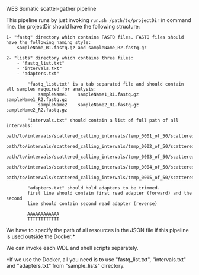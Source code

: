 WES Somatic scatter-gather pipeline

This pipeline runs by just invoking `run.sh /path/to/projectDir` in command line.
the projectDir should have the following structure:
    
    1- "fastq" directory which contains FASTQ files. FASTQ files should have the following naming style:
        sampleName_R1.fastq.gz and sampleName_R2.fastq.gz
    
    2- "lists" directory which contains three files:
        - "fastq_list.txt"
        - "intervals.txt"
        - "adapters.txt"

            "fastq_list.txt" is a tab separated file and should contain all samples required for analysis:
                sampleName1    sampleName1_R1.fastq.gz    sampleName1_R2.fastq.gz
                sampleName2    sampleName2_R1.fastq.gz    sampleName2_R2.fastq.gz

            "intervals.txt" should contain a list of full path of all intervals:
            path/to/intervals/scattered_calling_intervals/temp_0001_of_50/scattered.interval_list
            path/to/intervals/scattered_calling_intervals/temp_0002_of_50/scattered.interval_list
            path/to/intervals/scattered_calling_intervals/temp_0003_of_50/scattered.interval_list
            path/to/intervals/scattered_calling_intervals/temp_0004_of_50/scattered.interval_list
            path/to/intervals/scattered_calling_intervals/temp_0005_of_50/scattered.interval_list

            "adapters.txt" should hold adapters to be trimmed.
            first line should contain first read adapter (forward) and the second
            line should contain second read adapter (reverse)

            AAAAAAAAAAAA
            TTTTTTTTTTTT

We have to specify the path of all resources in the JSON file if this pipeline is used outside the Docker.*

We can invoke each WDL and shell scripts separately.

*If we use the Docker, all you need is to use "fastq_list.txt", "intervals.txt" and "adapters.txt"
from "sample_lists" directory.